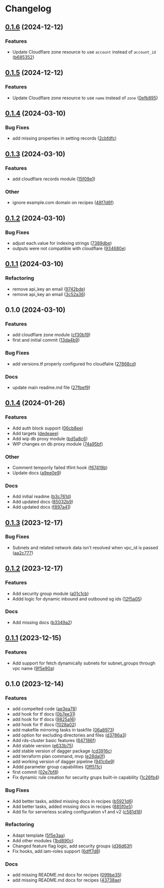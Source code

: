 # Changelog

## [0.1.6](https://github.com/Excoriate/terraform-cloudflare-modules/compare/v0.1.5...v0.1.6) (2024-12-12)


### Features

* Update Cloudflare zone resource to use `account` instead of `account_id` ([b685352](https://github.com/Excoriate/terraform-cloudflare-modules/commit/b685352119daae1f12aaaab69fd862f43320e7b7))

## [0.1.5](https://github.com/Excoriate/terraform-cloudflare-modules/compare/v0.1.4...v0.1.5) (2024-12-12)


### Features

* Update Cloudflare zone resource to use `name` instead of `zone` ([0efb895](https://github.com/Excoriate/terraform-cloudflare-modules/commit/0efb8953b6223603d22bda3b639f9bad07993313))

## [0.1.4](https://github.com/Excoriate/terraform-cloudflare-modules/compare/v0.1.3...v0.1.4) (2024-03-10)


### Bug Fixes

* add missing properties in setting records ([2cbfdfc](https://github.com/Excoriate/terraform-cloudflare-modules/commit/2cbfdfc525696183b814fd1d85b14b1242e2029a))

## [0.1.3](https://github.com/Excoriate/terraform-cloudflare-modules/compare/v0.1.2...v0.1.3) (2024-03-10)


### Features

* add cloudflare records module ([15f09e1](https://github.com/Excoriate/terraform-cloudflare-modules/commit/15f09e178a2f4326d1a350657bd30a609b9cc8fd))


### Other

* ignore example.com domain on recipes ([48f7d6f](https://github.com/Excoriate/terraform-cloudflare-modules/commit/48f7d6f4b2ce35973853df32aba4599861cc2db5))

## [0.1.2](https://github.com/Excoriate/terraform-cloudflare-modules/compare/v0.1.1...v0.1.2) (2024-03-10)


### Bug Fixes

* adjust each.value for indexing strings ([7389dbe](https://github.com/Excoriate/terraform-cloudflare-modules/commit/7389dbe2a1558fb90b0b93ecbe75735258f36122))
* outputs were not compatible with cloudflare ([934680e](https://github.com/Excoriate/terraform-cloudflare-modules/commit/934680e83f6c47face68f3592d5e0083a010f831))

## [0.1.1](https://github.com/Excoriate/terraform-cloudflare-modules/compare/v0.1.0...v0.1.1) (2024-03-10)


### Refactoring

* remove api_key an email ([9742bde](https://github.com/Excoriate/terraform-cloudflare-modules/commit/9742bdefd7c67335b2e6a9a840a9ca5c7c163a92))
* remove api_key an email ([3c52a36](https://github.com/Excoriate/terraform-cloudflare-modules/commit/3c52a365d6fbb8bb8f79199223dd19f6f4feb972))

## 0.1.0 (2024-03-10)


### Features

* add cloudflare zone module ([cf30b19](https://github.com/Excoriate/terraform-cloudflare-modules/commit/cf30b1953e6a78a374890fd7ec9191c8cc987a36))
* first and initial commit ([13da4b9](https://github.com/Excoriate/terraform-cloudflare-modules/commit/13da4b975f19edd7eea1efa848e3141dd29362bc))


### Bug Fixes

* add versions.tf properly configured fro cloudfalre ([27868cd](https://github.com/Excoriate/terraform-cloudflare-modules/commit/27868cd5686e355ba1e3aff19c704e4eb2d8b4c5))


### Docs

* update main readme.md file ([27fbef9](https://github.com/Excoriate/terraform-cloudflare-modules/commit/27fbef9f4b74a69dca40d6aa58fa9ff66ece010e))

## [0.1.4](https://github.com/Excoriate/terraform-registry-aws-rds/compare/v0.1.3...v0.1.4) (2024-01-26)


### Features

* Add auth block support ([06cb8ee](https://github.com/Excoriate/terraform-registry-aws-rds/commit/06cb8ee5f46f29a5cc9085bac4bec77febeb4326))
* Add targets ([dedeaee](https://github.com/Excoriate/terraform-registry-aws-rds/commit/dedeaee82b901d8cf12fe651285b642e6f46416f))
* Add wip db proxy module ([bd5a8c6](https://github.com/Excoriate/terraform-registry-aws-rds/commit/bd5a8c6c8bcd8a2c9cc66bea08d463582743d249))
* WIP changes on db proxy module ([74a95bf](https://github.com/Excoriate/terraform-registry-aws-rds/commit/74a95bf418f0255ec1c0c6980cd11fa0c7118905))


### Other

* Comment temporily failed tflint hook ([f67419b](https://github.com/Excoriate/terraform-registry-aws-rds/commit/f67419b0431f05932fb748b52cb03f61825df20b))
* Update docs ([a9ee0e9](https://github.com/Excoriate/terraform-registry-aws-rds/commit/a9ee0e90f34f7397e3313c2c8e9ea7e5fcd9527a))


### Docs

* Add initial readme ([b3c761d](https://github.com/Excoriate/terraform-registry-aws-rds/commit/b3c761d5cf2296abe2ef5f5cee2ece310569d9d4))
* Add updated docs ([85032b9](https://github.com/Excoriate/terraform-registry-aws-rds/commit/85032b95da0059d5797df9825ce4853f2c4b1d68))
* Add updated docs ([f897a41](https://github.com/Excoriate/terraform-registry-aws-rds/commit/f897a417e25158edef208ce831a0ac79ca335f3f))

## [0.1.3](https://github.com/Excoriate/terraform-registry-aws-rds/compare/v0.1.2...v0.1.3) (2023-12-17)


### Bug Fixes

* Subnets and related network data isn't resolved when vpc_id is passed ([aa2c777](https://github.com/Excoriate/terraform-registry-aws-rds/commit/aa2c7770963f619ea600e7ab4fbc231a75ea7238))

## [0.1.2](https://github.com/Excoriate/terraform-registry-aws-rds/compare/v0.1.1...v0.1.2) (2023-12-17)


### Features

* Add security group module ([a01c1cb](https://github.com/Excoriate/terraform-registry-aws-rds/commit/a01c1cb058862b401c7e7eb155a51c9507ed6602))
* Addd logic for dynamic inbound and outbound sg ids ([12f5a05](https://github.com/Excoriate/terraform-registry-aws-rds/commit/12f5a05afbfe37c574bf344f753192c8335a745b))


### Docs

* Add missing docs ([b3349a2](https://github.com/Excoriate/terraform-registry-aws-rds/commit/b3349a2fe623da5c951bebd40c0762d81b066296))

## [0.1.1](https://github.com/Excoriate/terraform-registry-aws-rds/compare/v0.1.0...v0.1.1) (2023-12-15)


### Features

* Add support for fetch dynamically subnets for subnet_groups through vpc name ([9f5e90a](https://github.com/Excoriate/terraform-registry-aws-rds/commit/9f5e90afbe498f167463ee1ccfec1c1c8093b883))

## 0.1.0 (2023-12-14)


### Features

* add compelted code ([ae3ea78](https://github.com/Excoriate/terraform-registry-aws-rds/commit/ae3ea7813127da04eda076f14a576be1771d4c20))
* add hook for tf docs ([0b7ee31](https://github.com/Excoriate/terraform-registry-aws-rds/commit/0b7ee312c5592e1e5212617f7ec4bacb35be89c1))
* add hook for tf docs ([9825a16](https://github.com/Excoriate/terraform-registry-aws-rds/commit/9825a1630bef8a5d39e24d8700dd8989a67081d6))
* add hook for tf docs ([1028a02](https://github.com/Excoriate/terraform-registry-aws-rds/commit/1028a02fb9ae1e4d0b8b3c7fc70f9fb914074ece))
* add makefile mirroring tasks in taskfile ([06a8973](https://github.com/Excoriate/terraform-registry-aws-rds/commit/06a8973433ba73d83f9bce85738badf083e25388))
* add option for excluding directories and files ([d3786a3](https://github.com/Excoriate/terraform-registry-aws-rds/commit/d3786a3e2f845d7f3dfc44f7ebe8d798545ccee1))
* Add rds-cluster basic features ([647186f](https://github.com/Excoriate/terraform-registry-aws-rds/commit/647186f87bff8e171e5a2c9ba91d4842c130ee53))
* Add stable version ([e633b75](https://github.com/Excoriate/terraform-registry-aws-rds/commit/e633b750a4f08b9ecf9637714d37c3a13cc5f593))
* add stable version of dagger package ([cd3916c](https://github.com/Excoriate/terraform-registry-aws-rds/commit/cd3916c28a268e0c60f4f68e8642b75ce8a3652a))
* add terraform plan command, mvp ([e28da0f](https://github.com/Excoriate/terraform-registry-aws-rds/commit/e28da0fdb73268b9893e0008058c7189d94c3e95))
* add working version of dagger pipeline ([941c6e9](https://github.com/Excoriate/terraform-registry-aws-rds/commit/941c6e90df41d4d3d8dcd46e7a8b67293c4e08a2))
* Addd parameter group capabilities ([0ff511c](https://github.com/Excoriate/terraform-registry-aws-rds/commit/0ff511c7b1eaef0a05a034cebadd77bb86a73064))
* first commit ([02e7bf8](https://github.com/Excoriate/terraform-registry-aws-rds/commit/02e7bf8c97f78d75db9a05b1d3a08e14bf093fd0))
* Fix dynamic rule creation for security grups built-in capability ([1c26fb4](https://github.com/Excoriate/terraform-registry-aws-rds/commit/1c26fb48158e3026f3257574653629fbce57605a))


### Bug Fixes

* Add better tasks, added missing docs in recipes ([b5921d6](https://github.com/Excoriate/terraform-registry-aws-rds/commit/b5921d67d77f0d4948f4f7e67985371f9e99e866))
* Add better tasks, added missing docs in recipes ([885f0e5](https://github.com/Excoriate/terraform-registry-aws-rds/commit/885f0e52f373e62426017b87e7bfc272d5488d53))
* Add fix for serverless scaling configuration v1 and v2 ([c581d18](https://github.com/Excoriate/terraform-registry-aws-rds/commit/c581d1816025c2b573e06846ee31036354162198))


### Refactoring

* Adapt template ([5f5e3aa](https://github.com/Excoriate/terraform-registry-aws-rds/commit/5f5e3aa2fed5649ef6369454b50f0cd64bc5e07b))
* Add other modules ([1bd890c](https://github.com/Excoriate/terraform-registry-aws-rds/commit/1bd890c81e3a3528c9d8d3c490110e11ef0f3517))
* Changed feature flag logic, add security groups ([d36d63f](https://github.com/Excoriate/terraform-registry-aws-rds/commit/d36d63fc2ccb6f2b955e8cf268a0e7aca07e75eb))
* Fix hooks, add iam-roles support ([6dff7d8](https://github.com/Excoriate/terraform-registry-aws-rds/commit/6dff7d8e3b57f955a0358ae71ebfcf0b452351d3))


### Docs

* add missing README.md docs for recipes ([099be35](https://github.com/Excoriate/terraform-registry-aws-rds/commit/099be350c92a252bf1b6ae7b0047dc27f89db8b7))
* add missing README.md docs for recipes ([43738ae](https://github.com/Excoriate/terraform-registry-aws-rds/commit/43738aeac49ed78b3953f69b99ce8c02ece40b8b))
